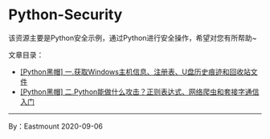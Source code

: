 # Python-Security
该资源主要是Python安全示例，通过Python进行安全操作，希望对您有所帮助~



文章目录：
- [[Python黑帽] 一.获取Windows主机信息、注册表、U盘历史痕迹和回收站文件](https://blog.csdn.net/Eastmount/article/details/108416973)
- [[Python黑帽] 二.Python能做什么攻击？正则表达式、网络爬虫和套接字通信入门](https://blog.csdn.net/Eastmount/article/details/108540749)



---

By：Eastmount 2020-09-06

